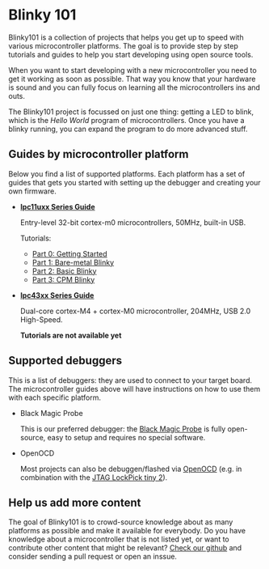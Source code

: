 # Blinky 101

Blinky101 is a collection of projects that helps you get up to speed with various microcontroller platforms. The goal is to provide step by step tutorials and guides to help you start developing using open source tools.

When you want to start developing with a new microcontroller you need to get it working as soon as possible. That way you know that your hardware is sound and you can fully focus on learning all the microcontrollers ins and outs.

The Blinky101 project is focussed on just one thing: getting a LED to blink, which is the *Hello World* program of microcontrollers. Once you have a blinky running, you can expand the program to do more advanced stuff.

## Guides by microcontroller platform

Below you find a list of supported platforms. Each platform has a set of guides that gets you started with setting up the debugger and creating your own firmware.

* **[lpc11uxx Series Guide](https://blinky101.github.io/blinky_lpc11uxx/)**

    Entry-level 32-bit cortex-m0 microcontrollers, 50MHz, built-in USB.
    
    Tutorials:
    * [Part 0: Getting Started](./blinky_lpc11uxx/getting_started)
    * [Part 1: Bare-metal Blinky](./blinky_lpc11uxx/tutorial_part1)
    * [Part 2: Basic Blinky](./blinky_lpc11uxx/tutorial_part2)
    * [Part 3: CPM Blinky](./blinky_lpc11uxx/tutorial_part3)
    
* **[lpc43xx Series Guide](https://blinky101.github.io/blinky_lpc11uxx/)**

    Dual-core cortex-M4 + cortex-M0 microcontroller, 204MHz, USB 2.0 High-Speed.
    
    **Tutorials are not available yet**


## Supported debuggers

This is a list of debuggers: they are used to connect to your target board. The microcontroller guides above will have instructions on how to use them with each specific platform.

* Black Magic Probe
    
    This is our preferred debugger: the [Black Magic Probe](https://github.com/blacksphere/blackmagic/wiki) is fully open-source, easy to setup and requires no special software.
    
* OpenOCD

    Most projects can also be debuggen/flashed via [OpenOCD](http://openocd.org) (e.g. in combination with the [JTAG LockPick tiny 2](http://www.distortec.com/jtag-lock-pick-tiny-2/)).


## Help us add more content

The goal of Blinky101 is to crowd-source knowledge about as many platforms as possible and make it available for everybody.
Do you have knowledge about a microcontroller that is not listed yet, or want to contribute other content that might be relevant?
[Check our github](https://github.com/blinky101) and consider sending a pull request or open an inssue.

